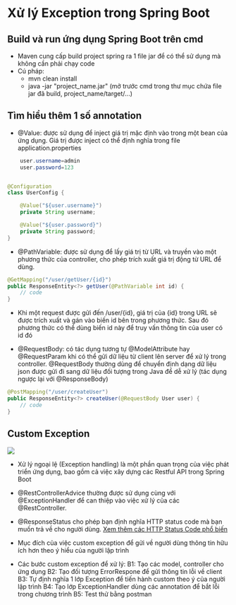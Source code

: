 # Xử lý Exception trong Spring Boot

## Build và run ứng dụng Spring Boot trên cmd
- Maven cung cấp build project spring ra 1 file jar để có thể sử dụng mà không cần phải chạy code
- Cú pháp:
  - mvn clean install
  - java -jar "project_name.jar" (mở trước cmd trong thư mục chứa file jar đã build, project_name/target/...)
  
## Tìm hiểu thêm 1 số annotation
- @Value: được sử dụng để inject giá trị mặc định vào trong một bean của ứng dụng. Giá trị được inject có thể định nghĩa trong file application.properties

```java
    user.username=admin
    user.password=123
```

```java

@Configuration
class UserConfig {

    @Value("${user.username}")
    private String username;

    @Value("${user.password}")
    private String password;
}
```

- @PathVariable: được sử dụng để lấy giá trị từ URL và truyền vào một phương thức của controller, cho phép trích xuất giá trị động từ URL để dùng.

```java
@GetMapping("/user/getUser/{id}")
public ResponseEntity<?> getUser(@PathVariable int id) {
    // code
}
```
- Khi một request được gửi đến /user/{id}, giá trị của {id} trong URL sẽ được trích xuất và gán vào biến id bên trong phương thức. Sau đó phương thức có thể dùng biến id này để truy vấn thông tin của user có id đó

- @RequestBody: có tác dụng tương tự @ModelAttribute hay @RequestParam khi có thể gửi dữ liệu từ client lên server để xử lý trong controller. @RequestBody thường dùng để chuyển định dạng dữ liệu json được gửi đi sang dữ liệu đối tượng trong Java để dễ xử lý (tác dụng ngược lại với @ResponseBody)

```java
@PostMapping("/user/createUser")
public ResponseEntity<?> createUser(@RequestBody User user) {
    // code
}
```

## Custom Exception 
![](https://scontent.fhan3-2.fna.fbcdn.net/v/t1.15752-9/437171757_3609817752567904_8365595940026728620_n.png?_nc_cat=101&ccb=1-7&_nc_sid=5f2048&_nc_eui2=AeEjgxswa_Fek0J1f5GCPUZi_hPcePJPpUr-E9x48k-lSm8twwIj4kPOtH0pxCYcrA3mJJBW42y7fVt2kQpTIymX&_nc_ohc=vfUEKuP7ZHQAb7aGrmY&_nc_ht=scontent.fhan3-2.fna&oh=03_AdVb5OsqcjNvo1D-rX6t_87V6MTpGSgyybS5xOu5ZxLXyg&oe=6642503F)
- Xử lý ngoại lệ (Exception handling) là một phần quan trọng của việc phát triển ứng dụng, bao gồm cả việc xây dựng các Restful API trong Spring Boot
- @RestControllerAdvice thường được sử dụng cùng với @ExceptionHandler để can thiệp vào việc xử lý của các @RestController.
- @ResponseStatus cho phép bạn định nghĩa HTTP status code mà bạn muốn trả về cho người dùng. 
[Xem thêm các HTTP Status Code phổ biến](https://topdev.vn/blog/http-status-code-la-gi/?amp&utm_source=google&utm_medium=cpc&utm_campaign=topdev&utm_content=performance&gad_source=1&gclid=Cj0KCQjw2uiwBhCXARIsACMvIU3R15eGzM5VSYmlfhgSzMsjNMGx_XScadeCyePppGq23f57pDdGUZsaAsCSEALw_wcB)

- Mục đích của việc custom exception để gửi về người dùng thông tin hữu ích hơn theo ý hiểu của người lập trình
- Các bước custom exception để xử lý:
B1: Tạo các model, controller cho ứng dụng
B2: Tạo đối tượng ErrorRespone để gửi thông tin lỗi về client
B3: Tự định nghĩa 1 lớp Exception để tiến hành custom theo ý của người lập trình
B4: Tạo lớp ExceptionHandler dùng các annotation để bắt lỗi trong chương trình
B5: Test thử bằng postman

